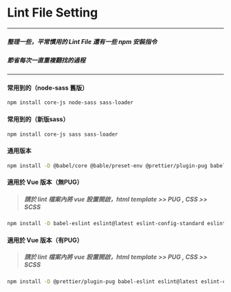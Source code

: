 # Lint File Setting

---

##### 整理一些，平常慣用的 Lint File 還有一些 npm 安裝指令

##### 節省每次一直重複翻找的過程

---

#### 常用到的（node-sass 舊版）

```bash
npm install core-js node-sass sass-loader
```

#### 常用到的（新版sass）

```bash
npm install core-js sass sass-loader
```

#### 通用版本

```bash
npm install -D @babel/core @bable/preset-env @prettier/plugin-pug babel-eslint eslint@latest eslint-config-standard eslint-config-prettier eslint-plugin-import eslint-plugin-node eslint-plugin-promise eslint-plugin-prettier eslint-plugin-standard prettier stylelint stylelint-config-prettier stylelint-config-standard stylelint-order stylelint-prettier stylelint-scss
```

#### 適用於 Vue 版本（無PUG）

> ##### 請於 lint 檔案內將 vue 設置開啟，html template >> PUG , CSS >> SCSS

```bash
npm install -D babel-eslint eslint@latest eslint-config-standard eslint-config-prettier eslint-plugin-import eslint-plugin-node eslint-plugin-promise eslint-plugin-vue eslint-plugin-prettier eslint-plugin-standard prettier stylelint stylelint-config-prettier  stylelint-config-standard stylelint-order stylelint-prettier stylelint-scss
```

#### 適用於 Vue 版本（有PUG）

> ##### 請於 lint 檔案內將 vue 設置開啟，html template >> PUG , CSS >> SCSS

```bash
npm install -D @prettier/plugin-pug babel-eslint eslint@latest eslint-config-standard eslint-config-prettier eslint-plugin-import eslint-plugin-node eslint-plugin-promise eslint-plugin-vue eslint-plugin-prettier eslint-plugin-standard prettier pug pug-plain-loader stylelint stylelint-config-prettier stylelint-config-standard stylelint-order stylelint-prettier stylelint-scss
```
